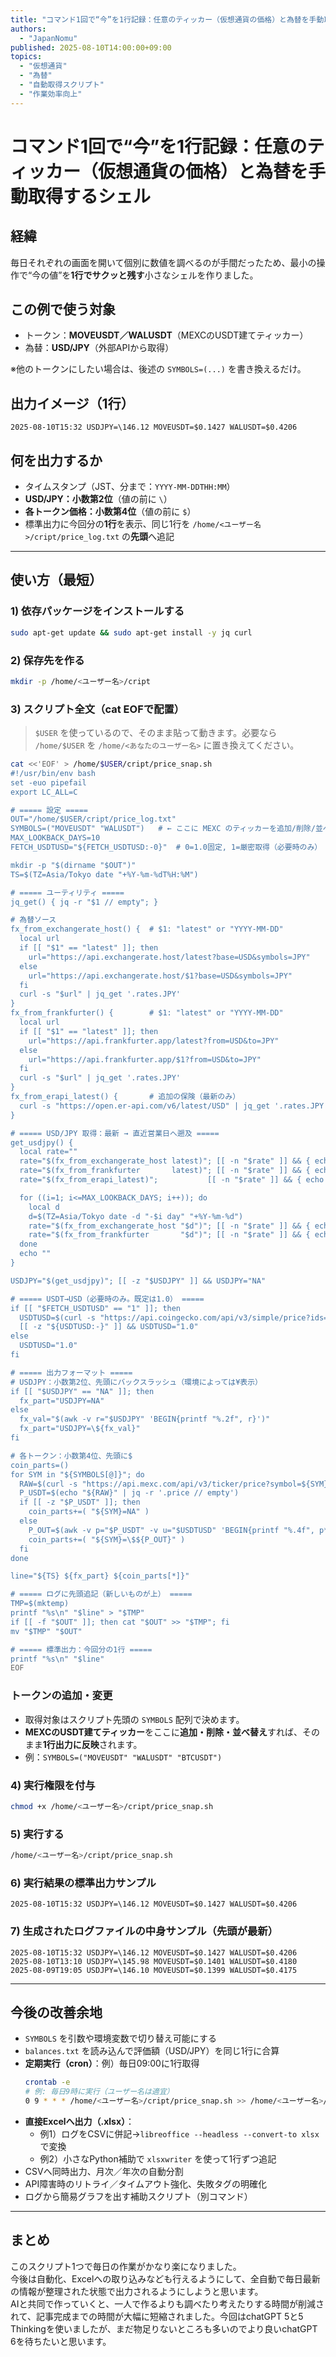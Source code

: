 ```yaml
---
title: "コマンド1回で“今”を1行記録：任意のティッカー（仮想通貨の価格）と為替を手動取得するシェル" 
authors:
  - "JapanNomu"
published: 2025-08-10T14:00:00+09:00 
topics:
  - "仮想通貨" 
  - "為替" 
  - "自動取得スクリプト" 
  - "作業効率向上"
---
```


# コマンド1回で“今”を1行記録：任意のティッカー（仮想通貨の価格）と為替を手動取得するシェル

## 経緯
毎日それぞれの画面を開いて個別に数値を調べるのが手間だったため、最小の操作で“今の値”を**1行でサクッと残す**小さなシェルを作りました。

## この例で使う対象
- トークン：**MOVEUSDT／WALUSDT**（MEXCのUSDT建てティッカー）  
- 為替：**USD/JPY**（外部APIから取得）

※他のトークンにしたい場合は、後述の `SYMBOLS=(...)` を書き換えるだけ。

## 出力イメージ（1行）
```
2025-08-10T15:32 USDJPY=\146.12 MOVEUSDT=$0.1427 WALUSDT=$0.4206
```

## 何を出力するか
- タイムスタンプ（JST、分まで：`YYYY-MM-DDTHH:MM`）
- **USD/JPY：小数第2位**（値の前に `\`）
- **各トークン価格：小数第4位**（値の前に `$`）
- 標準出力に今回分の**1行**を表示、同じ1行を `/home/<ユーザー名>/cript/price_log.txt` の**先頭**へ追記

---

## 使い方（最短）

### 1) 依存パッケージをインストールする
```bash
sudo apt-get update && sudo apt-get install -y jq curl
```

### 2) 保存先を作る
```bash
mkdir -p /home/<ユーザー名>/cript
```

### 3) スクリプト全文（cat EOFで配置）
> `$USER` を使っているので、そのまま貼って動きます。必要なら `/home/$USER` を `/home/<あなたのユーザー名>` に置き換えてください。

```bash
cat <<'EOF' > /home/$USER/cript/price_snap.sh
#!/usr/bin/env bash
set -euo pipefail
export LC_ALL=C

# ===== 設定 =====
OUT="/home/$USER/cript/price_log.txt"
SYMBOLS=("MOVEUSDT" "WALUSDT")   # ← ここに MEXC のティッカーを追加/削除/並べ替え（例: "BTCUSDT"）
MAX_LOOKBACK_DAYS=10
FETCH_USDTUSD="${FETCH_USDTUSD:-0}"  # 0=1.0固定, 1=厳密取得（必要時のみ）

mkdir -p "$(dirname "$OUT")"
TS=$(TZ=Asia/Tokyo date "+%Y-%m-%dT%H:%M")

# ===== ユーティリティ =====
jq_get() { jq -r "$1 // empty"; }

# 為替ソース
fx_from_exchangerate_host() {  # $1: "latest" or "YYYY-MM-DD"
  local url
  if [[ "$1" == "latest" ]]; then
    url="https://api.exchangerate.host/latest?base=USD&symbols=JPY"
  else
    url="https://api.exchangerate.host/$1?base=USD&symbols=JPY"
  fi
  curl -s "$url" | jq_get '.rates.JPY'
}
fx_from_frankfurter() {        # $1: "latest" or "YYYY-MM-DD"
  local url
  if [[ "$1" == "latest" ]]; then
    url="https://api.frankfurter.app/latest?from=USD&to=JPY"
  else
    url="https://api.frankfurter.app/$1?from=USD&to=JPY"
  fi
  curl -s "$url" | jq_get '.rates.JPY'
}
fx_from_erapi_latest() {       # 追加の保険（最新のみ）
  curl -s "https://open.er-api.com/v6/latest/USD" | jq_get '.rates.JPY'
}

# ===== USD/JPY 取得：最新 → 直近営業日へ遡及 =====
get_usdjpy() {
  local rate=""
  rate="$(fx_from_exchangerate_host latest)"; [[ -n "$rate" ]] && { echo "$rate"; return 0; }
  rate="$(fx_from_frankfurter       latest)"; [[ -n "$rate" ]] && { echo "$rate"; return 0; }
  rate="$(fx_from_erapi_latest)";           [[ -n "$rate" ]] && { echo "$rate"; return 0; }

  for ((i=1; i<=MAX_LOOKBACK_DAYS; i++)); do
    local d
    d=$(TZ=Asia/Tokyo date -d "-$i day" "+%Y-%m-%d")
    rate="$(fx_from_exchangerate_host "$d")"; [[ -n "$rate" ]] && { echo "$rate"; return 0; }
    rate="$(fx_from_frankfurter       "$d")"; [[ -n "$rate" ]] && { echo "$rate"; return 0; }
  done
  echo ""
}

USDJPY="$(get_usdjpy)"; [[ -z "$USDJPY" ]] && USDJPY="NA"

# ===== USDT→USD（必要時のみ。既定は1.0） =====
if [[ "$FETCH_USDTUSD" == "1" ]]; then
  USDTUSD=$(curl -s "https://api.coingecko.com/api/v3/simple/price?ids=tether&vs_currencies=usd"     | jq -r '.tether.usd // empty' || true)
  [[ -z "${USDTUSD:-}" ]] && USDTUSD="1.0"
else
  USDTUSD="1.0"
fi

# ===== 出力フォーマット =====
# USDJPY：小数第2位、先頭にバックスラッシュ（環境によっては¥表示）
if [[ "$USDJPY" == "NA" ]]; then
  fx_part="USDJPY=NA"
else
  fx_val="$(awk -v r="$USDJPY" 'BEGIN{printf "%.2f", r}')"
  fx_part="USDJPY=\${fx_val}"
fi

# 各トークン：小数第4位、先頭に$
coin_parts=()
for SYM in "${SYMBOLS[@]}"; do
  RAW=$(curl -s "https://api.mexc.com/api/v3/ticker/price?symbol=${SYM}" || true)
  P_USDT=$(echo "${RAW}" | jq -r '.price // empty')
  if [[ -z "$P_USDT" ]]; then
    coin_parts+=( "${SYM}=NA" )
  else
    P_OUT=$(awk -v p="$P_USDT" -v u="$USDTUSD" 'BEGIN{printf "%.4f", p*u}')
    coin_parts+=( "${SYM}=\$${P_OUT}" )
  fi
done

line="${TS} ${fx_part} ${coin_parts[*]}"

# ===== ログに先頭追記（新しいものが上） =====
TMP=$(mktemp)
printf "%s\n" "$line" > "$TMP"
if [[ -f "$OUT" ]]; then cat "$OUT" >> "$TMP"; fi
mv "$TMP" "$OUT"

# ===== 標準出力：今回分の1行 =====
printf "%s\n" "$line"
EOF
```

### トークンの追加・変更
- 取得対象はスクリプト先頭の `SYMBOLS` 配列で決めます。  
- **MEXCのUSDT建てティッカー**をここに**追加・削除・並べ替え**すれば、そのまま**1行出力に反映**されます。  
- 例：`SYMBOLS=("MOVEUSDT" "WALUSDT" "BTCUSDT")`  

### 4) 実行権限を付与
```bash
chmod +x /home/<ユーザー名>/cript/price_snap.sh
```

### 5) 実行する
```bash
/home/<ユーザー名>/cript/price_snap.sh
```

### 6) 実行結果の標準出力サンプル
```
2025-08-10T15:32 USDJPY=\146.12 MOVEUSDT=$0.1427 WALUSDT=$0.4206
```

### 7) 生成されたログファイルの中身サンプル（先頭が最新）
```
2025-08-10T15:32 USDJPY=\146.12 MOVEUSDT=$0.1427 WALUSDT=$0.4206
2025-08-10T13:10 USDJPY=\145.98 MOVEUSDT=$0.1401 WALUSDT=$0.4180
2025-08-09T19:05 USDJPY=\146.10 MOVEUSDT=$0.1399 WALUSDT=$0.4175
```

---

## 今後の改善余地
- `SYMBOLS` を引数や環境変数で切り替え可能にする  
- `balances.txt` を読み込んで評価額（USD/JPY）を同じ1行に合算  
- **定期実行（cron）**：例）毎日09:00に1行取得  
  ```bash
  crontab -e
  # 例: 毎日9時に実行（ユーザー名は適宜）
  0 9 * * * /home/<ユーザー名>/cript/price_snap.sh >> /home/<ユーザー名>/cript/cron_stdout.log 2>&1
  ```
- **直接Excelへ出力（.xlsx）**：  
  - 例1）ログをCSVに併記→`libreoffice --headless --convert-to xlsx` で変換  
  - 例2）小さなPython補助で `xlsxwriter` を使って1行ずつ追記  
- CSVへ同時出力、月次／年次の自動分割  
- API障害時のリトライ／タイムアウト強化、失敗タグの明確化  
- ログから簡易グラフを出す補助スクリプト（別コマンド）

---

## まとめ
このスクリプト1つで毎日の作業がかなり楽になりました。  
今後は自動化、Excelへの取り込みなども行えるようにして、全自動で毎日最新の情報が整理された状態で出力されるようにしようと思います。  
AIと共同で作っていくと、一人で作るよりも調べたり考えたりする時間が削減されて、記事完成までの時間が大幅に短縮されました。今回はchatGPT 5と5 Thinkingを使いましたが、まだ物足りないところも多いのでより良いchatGPT 6を待ちたいと思います。

